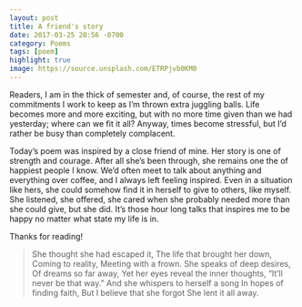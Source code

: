 ```yaml
---
layout: post
title: A friend's story
date: 2017-03-25 20:56 -0700
category: Poems
tags: [poem]
highlight: true
image: https://source.unsplash.com/ETRPjvb0KM0
---
```

Readers, I am in the thick of semester and, of course, the rest of my commitments
I work to keep as I’m thrown extra juggling balls. Life becomes more and more exciting,
but with no more time given than we had yesterday; where can we fit it all? Anyway,
times become stressful, but I’d rather be busy than completely complacent. 

Today’s poem was inspired by a close friend of mine. Her story is one of strength
and  courage. After all she’s been through, she remains one the of happiest people
I know. We’d often meet to talk about anything and everything over coffee, and I
always left feeling inspired. Even in a situation like hers, she could somehow
find it in herself to give to others, like myself. She listened, she offered, she
cared when she probably needed more than she could give, but she did. It’s those
hour long talks that inspires me to be happy no matter what state my life is in.

Thanks for reading!

<blockquote><span style="font-style: normal;">She thought she had escaped it,  
The life that brought her down,  
Coming to reality,  
Meeting with a frown.  
She speaks of deep desires,  
Of dreams so far away,  
Yet her eyes reveal the inner thoughts,  
“It’ll never be that way.”  
And she whispers to herself a song  
In hopes of finding faith,  
But I believe that she forgot  
She lent it all away.</span></blockquote>
